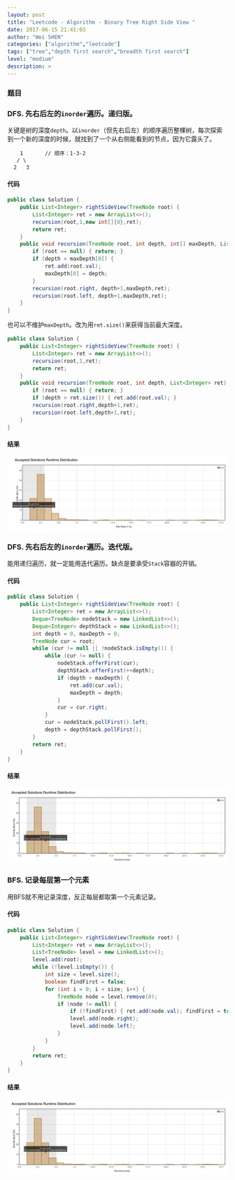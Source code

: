 ```yaml
---
layout: post
title: "Leetcode - Algorithm - Binary Tree Right Side View "
date: 2017-06-15 21:41:03
author: "Wei SHEN"
categories: ["algorithm","leetcode"]
tags: ["tree","depth first search","breadth first search"]
level: "medium"
description: >
---
```


### 题目

### DFS. 先右后左的`inorder`遍历。递归版。
关键是树的深度`depth`。以`inorder`（但先右后左）的顺序遍历整棵树，每次探索到一个新的深度的时候，就找到了一个从右侧能看到的节点，因为它露头了。
```
    1       // 顺序：1-3-2
   / \
  2   3
```

#### 代码
```java
public class Solution {
    public List<Integer> rightSideView(TreeNode root) {
        List<Integer> ret = new ArrayList<>();
        recursion(root,1,new int[]{0},ret);
        return ret;
    }
    public void recursion(TreeNode root, int depth, int[] maxDepth, List<Integer> ret) {
        if (root == null) { return; }
        if (depth > maxDepth[0]) {
            ret.add(root.val);
            maxDepth[0] = depth;
        }
        recursion(root.right, depth+1,maxDepth,ret);
        recursion(root.left, depth+1,maxDepth,ret);
    }
}
```

也可以不维护`maxDepth`。改为用`ret.size()`来获得当前最大深度。

```java
public class Solution {
    public List<Integer> rightSideView(TreeNode root) {
        List<Integer> ret = new ArrayList<>();
        recursion(root,1,ret);
        return ret;
    }
    public void recursion(TreeNode root, int depth, List<Integer> ret) {
        if (root == null) { return; }
        if (depth > ret.size()) { ret.add(root.val); }
        recursion(root.right,depth+1,ret);
        recursion(root.left,depth+1,ret);
    }
}
```

#### 结果
![binary-tree-right-side-view-1](/images/leetcode/binary-tree-right-side-view-1.png)


### DFS. 先右后左的`inorder`遍历。迭代版。
能用递归遍历，就一定能用迭代遍历。缺点是要承受`Stack`容器的开销。

#### 代码
```java
public class Solution {
    public List<Integer> rightSideView(TreeNode root) {
        List<Integer> ret = new ArrayList<>();
        Deque<TreeNode> nodeStack = new LinkedList<>();
        Deque<Integer> depthStack = new LinkedList<>();
        int depth = 0, maxDepth = 0;
        TreeNode cur = root;
        while (cur != null || !nodeStack.isEmpty()) {
            while (cur != null) {
                nodeStack.offerFirst(cur);
                depthStack.offerFirst(++depth);
                if (depth > maxDepth) {
                    ret.add(cur.val);
                    maxDepth = depth;
                }
                cur = cur.right;
            }
            cur = nodeStack.pollFirst().left;
            depth = depthStack.pollFirst();
        }
        return ret;
    }
}
```

#### 结果
![binary-tree-right-side-view-2](/images/leetcode/binary-tree-right-side-view-2.png)


### BFS. 记录每层第一个元素
用BFS就不用记录深度，反正每层都取第一个元素记录。

#### 代码
```java
public class Solution {
    public List<Integer> rightSideView(TreeNode root) {
        List<Integer> ret = new ArrayList<>();
        List<TreeNode> level = new LinkedList<>();
        level.add(root);
        while (!level.isEmpty()) {
            int size = level.size();
            boolean findFirst = false;
            for (int i = 0; i < size; i++) {
                TreeNode node = level.remove(0);
                if (node != null) {
                    if (!findFirst) { ret.add(node.val); findFirst = true; }
                    level.add(node.right);
                    level.add(node.left);
                }
            }
        }
        return ret;
    }
}
```

#### 结果
![binary-tree-right-side-view-3](/images/leetcode/binary-tree-right-side-view-3.png)
